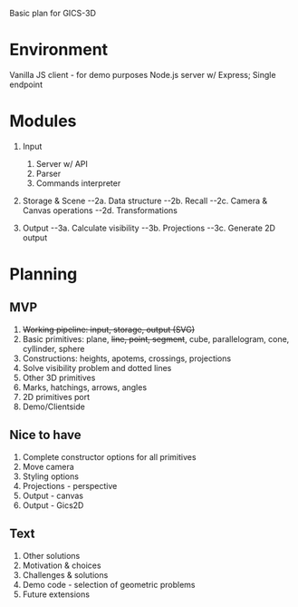 Basic plan for GICS-3D

# Environment

Vanilla JS client - for demo purposes
Node.js server w/ Express; Single endpoint

# Modules

1. Input
   1. Server w/ API
   2. Parser
   3. Commands interpreter

2. Storage & Scene
--2a. Data structure
--2b. Recall
--2c. Camera & Canvas operations
--2d. Transformations

3. Output
--3a. Calculate visibility
--3b. Projections
--3c. Generate 2D output

# Planning

## MVP

1. ~~Working pipeline: input, storage, output (SVG)~~
2. Basic primitives: plane, ~~line, point, segment~~, cube, parallelogram, cone, cyllinder, sphere
3. Constructions: heights, apotems, crossings, projections
4. Solve visibility problem and dotted lines
5. Other 3D primitives
6. Marks, hatchings, arrows, angles
7. 2D primitives port
8. Demo/Clientside

## Nice to have

1. Complete constructor options for all primitives
2. Move camera
3. Styling options
4. Projections - perspective
5. Output - canvas
6. Output - Gics2D

## Text

1. Other solutions
2. Motivation & choices
3. Challenges & solutions
4. Demo code - selection of geometric problems
5. Future extensions

